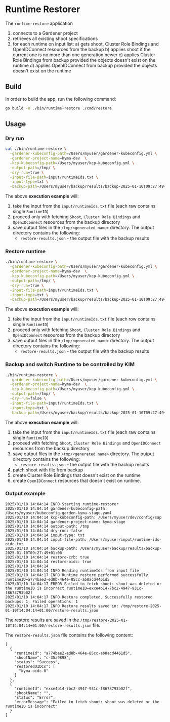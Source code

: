 # Runtime Restorer

The `runtime-restore` application
1. connects to a Gardener project
2. retrieves all existing shoot specifications
3. for each runtime on input list:
   a) gets shoot, Cluster Role Bindings and OpenIDConnect resources from the backup
   b) applies shoot if the current one is no more than one generation newer
   c) applies Cluster Role Bindings from backup provided the objects doesn't exist on the runtime
   d) applies OpenIDConnect from backup provided the objects doesn't exist on the runtime

## Build

In order to build the app, run the following command:

```bash
go build -o ./bin/runtime-restore ./cmd/restore
``` 

## Usage

### Dry run
```bash
cat ./bin/runtime-restore \
  -gardener-kubeconfig-path=/Users/myuser/gardener-kubeconfig.yml \
  -gardener-project-name=kyma-dev  \
  -kcp-kubeconfig-path=/Users/myuser/kcp-kubeconfig.yml \
  -output-path=/tmp/ \
  -dry-run=true \
  -input-file-path=input/runtimeIds.txt \
  -input-type=txt \
  -backup-path=/Users/myuser/backup/results/backup-2025-01-10T09:27:49+01:00
```

The above **execution example** will:
1. take the input from the `input/runtimeIds.txt` file (each raw contains single `RuntimeID`)
1. proceed only with fetching `Shoot`, `Cluster Role Bindings` and `OpenIDConnect` resources from the backup directory
1. save output files in the `/tmp/<generated name>` directory. The output directory contains the following:
   - `restore-results.json` - the output file with the backup results


### Restore runtime
```bash
./bin/runtime-restore \
  -gardener-kubeconfig-path=/Users/myuser/gardener-kubeconfig.yml \
  -gardener-project-name=kyma-dev  \
  -kcp-kubeconfig-path=/Users/myuser/kcp-kubeconfig.yml \
  -output-path=/tmp/ \
  -dry-run=true \
  -input-file-path=input/runtimeIds.txt \
  -input-type=txt \
  -backup-path=/Users/myuser/backup/results/backup-2025-01-10T09:27:49+01:00
```

The above **execution example** will:
1. take the input from the `input/runtimeIds.txt` file (each row contains single `RuntimeID`)
1. proceed only with fetching `Shoot`, `Cluster Role Bindings` and `OpenIDConnect` resources from the backup directory
1. save output files in the `/tmp/<generated name>` directory. The output directory contains the following:
   - `restore-results.json` - the output file with the backup results

### Backup and switch Runtime to be controlled by KIM

```bash
./bin/runtime-restore \
  -gardener-kubeconfig-path=/Users/myuser/gardener-kubeconfig.yml \
  -gardener-project-name=kyma-dev  \
  -kcp-kubeconfig-path=/Users/myuser/kcp-kubeconfig.yml \
  -output-path=/tmp/ \
  -dry-run=false \
  -input-file-path=input/runtimeIds.txt \
  -input-type=txt \
  -backup-path=/Users/myuser/backup/results/backup-2025-01-10T09:27:49+01:00
```

The above **execution example** will:
1. take the input from the `input/runtimeIds.txt` file (each raw contains single `RuntimeID`)
1. proceed with fetching `Shoot`, `Cluster Role Bindings` and `OpenIDConnect` resources from the backup directory
1. save output files in the `/tmp/<generated name>` directory. The output directory contains the following:
   - `restore-results.json` - the output file with the backup results
1. patch shoot with file from backup
1. create Cluster Role Bindings that doesn't exist on the runtime
1. create `OpenIDConnect` resources that doesn't exist on runtime. 

### Output example
```
2025/01/10 14:04:14 INFO Starting runtime-restorer
2025/01/10 14:04:14 gardener-kubeconfig-path: /Users/myuser/kubeconfig-garden-kyma-stage.yaml
2025/01/10 14:04:14 kcp-kubeconfig-path: /Users/myuser/dev/config/sap
2025/01/10 14:04:14 gardener-project-name: kyma-stage
2025/01/10 14:04:14 output-path: /tmp
2025/01/10 14:04:14 dry-run: false
2025/01/10 14:04:14 input-type: txt
2025/01/10 14:04:14 input-file-path: /Users/myuser/input/runtime-ids-oidc.txt
2025/01/10 14:04:14 backup-path: /Users/myuser/backup/results/backup-2025-01-10T09:27:49+01:00 
2025/01/10 14:04:14 restore-crb: true
2025/01/10 14:04:14 restore-oidc: true
2025/01/10 14:04:14
2025/01/10 14:04:14 INFO Reading runtimeIds from input file
2025/01/10 14:04:17 INFO Runtime restore performed successfully runtimeID=a774bae2-ed8b-464e-85cc-ab8acd4461d5
2025/01/10 14:04:17 ERROR Failed to fetch shoot: shoot was deleted or the runtimeID is incorrect runtimeID=exxe4b14-7bc2-4947-931c-f8673793b02f
2025/01/10 14:04:17 INFO Restore completed. Successfully restored backups: 1, Failed operations: 1
2025/01/10 14:04:17 INFO Restore results saved in: /tmp/restore-2025-01-10T14:04:14+01:00/restore-results.json
```

The restore results are saved in the `/tmp/restore-2025-01-10T14:04:14+01:00/restore-results.json` file.

The `restore-results.json` file contains the following content:
```
[
  {
    "runtimeId": "a774bae2-ed8b-464e-85cc-ab8acd4461d5",
    "shootName": "c-35a9898",
    "status": "Success",
    "restoredOIDCs": [
      "kyma-oidc-0"
    ]
  },
  {
    "runtimeId": "exxe4b14-7bc2-4947-931c-f8673793b02f",
    "shootName": "",
    "status": "Error",
    "errorMessage": "Failed to fetch shoot: shoot was deleted or the runtimeID is incorrect"
  }
]
```